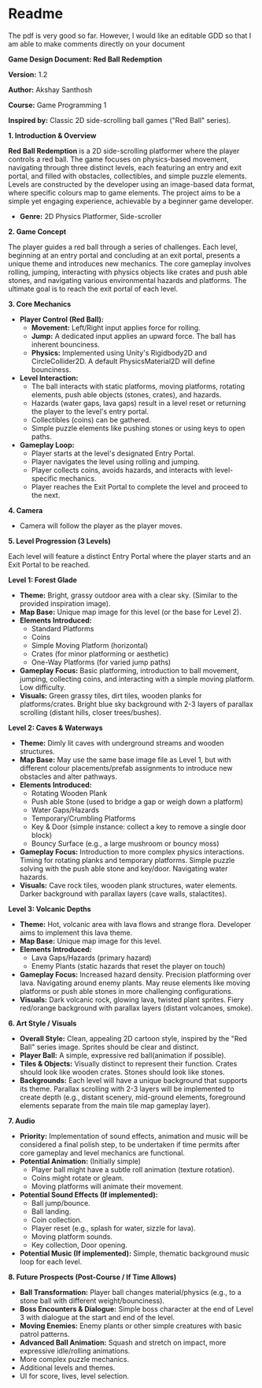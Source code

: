 # Readme
The pdf is very good so far. However, I would like an editable GDD so that I am able to make comments directly on your document

**Game Design Document: Red Ball Redemption**

**Version:** 1.2

**Author:** Akshay Santhosh

**Course:** Game Programming 1

**Inspired by:** Classic 2D side-scrolling ball games ("Red Ball" series).

**1\. Introduction & Overview**

**Red Ball Redemption** is a 2D side-scrolling platformer where the player controls a red ball. The game focuses on physics-based movement, navigating through three distinct levels, each featuring an entry and exit portal, and filled with obstacles, collectibles, and simple puzzle elements. Levels are constructed by the developer using an image-based data format, where specific colours map to game elements. The project aims to be a simple yet engaging experience, achievable by a beginner game developer.

- **Genre:** 2D Physics Platformer, Side-scroller

**2\. Game Concept**

The player guides a red ball through a series of challenges. Each level, beginning at an entry portal and concluding at an exit portal, presents a unique theme and introduces new mechanics. The core gameplay involves rolling, jumping, interacting with physics objects like crates and push able stones, and navigating various environmental hazards and platforms. The ultimate goal is to reach the exit portal of each level.

**3\. Core Mechanics**

- **Player Control (Red Ball):**
  - **Movement:** Left/Right input applies force for rolling.
  - **Jump:** A dedicated input applies an upward force. The ball has inherent bounciness.
  - **Physics:** Implemented using Unity's Rigidbody2D and CircleCollider2D. A default PhysicsMaterial2D will define bounciness.
- **Level Interaction:**
  - The ball interacts with static platforms, moving platforms, rotating elements, push able objects (stones, crates), and hazards.
  - Hazards (water gaps, lava gaps) result in a level reset or returning the player to the level's entry portal.
  - Collectibles (coins) can be gathered.
  - Simple puzzle elements like pushing stones or using keys to open paths.
- **Gameplay Loop:**
  - Player starts at the level's designated Entry Portal.
  - Player navigates the level using rolling and jumping.
  - Player collects coins, avoids hazards, and interacts with level-specific mechanics.
  - Player reaches the Exit Portal to complete the level and proceed to the next.

**4\. Camera**

- Camera will follow the player as the player moves.

**5\. Level Progression (3 Levels)**

Each level will feature a distinct Entry Portal where the player starts and an Exit Portal to be reached.

**Level 1: Forest Glade**

- **Theme:** Bright, grassy outdoor area with a clear sky. (Similar to the provided inspiration image).
- **Map Base:** Unique map image for this level (or the base for Level 2).
- **Elements Introduced:**
  - Standard Platforms
  - Coins
  - Simple Moving Platform (horizontal)
  - Crates (for minor platforming or aesthetic)
  - One-Way Platforms (for varied jump paths)
- **Gameplay Focus:** Basic platforming, introduction to ball movement, jumping, collecting coins, and interacting with a simple moving platform. Low difficulty.
- **Visuals:** Green grassy tiles, dirt tiles, wooden planks for platforms/crates. Bright blue sky background with 2-3 layers of parallax scrolling (distant hills, closer trees/bushes).

**Level 2: Caves & Waterways**

- **Theme:** Dimly lit caves with underground streams and wooden structures.
- **Map Base:** May use the same base image file as Level 1, but with different colour placements/prefab assignments to introduce new obstacles and alter pathways.
- **Elements Introduced:**
  - Rotating Wooden Plank
  - Push able Stone (used to bridge a gap or weigh down a platform)
  - Water Gaps/Hazards
  - Temporary/Crumbling Platforms
  - Key & Door (simple instance: collect a key to remove a single door block)
  - Bouncy Surface (e.g., a large mushroom or bouncy moss)
- **Gameplay Focus:** Introduction to more complex physics interactions. Timing for rotating planks and temporary platforms. Simple puzzle solving with the push able stone and key/door. Navigating water hazards.
- **Visuals:** Cave rock tiles, wooden plank structures, water elements. Darker background with parallax layers (cave walls, stalactites).

**Level 3: Volcanic Depths**

- **Theme:** Hot, volcanic area with lava flows and strange flora. Developer aims to implement this lava theme.
- **Map Base:** Unique map image for this level.
- **Elements Introduced:**
  - Lava Gaps/Hazards (primary hazard)
  - Enemy Plants (static hazards that reset the player on touch)
- **Gameplay Focus:** Increased hazard density. Precision platforming over lava. Navigating around enemy plants. May reuse elements like moving platforms or push able stones in more challenging configurations.
- **Visuals:** Dark volcanic rock, glowing lava, twisted plant sprites. Fiery red/orange background with parallax layers (distant volcanoes, smoke).

**6\. Art Style / Visuals**

- **Overall Style:** Clean, appealing 2D cartoon style, inspired by the "Red Ball" series image. Sprites should be clear and distinct.
- **Player Ball:** A simple, expressive red ball(animation if possible).
- **Tiles & Objects:** Visually distinct to represent their function. Crates should look like wooden crates. Stones should look like stones.
- **Backgrounds:** Each level will have a unique background that supports its theme. Parallax scrolling with 2-3 layers will be implemented to create depth (e.g., distant scenery, mid-ground elements, foreground elements separate from the main tile map gameplay layer).

**7\. Audio**

- **Priority:** Implementation of sound effects, animation and music will be considered a final polish step, to be undertaken if time permits after core gameplay and level mechanics are functional.
- **Potential Animation:** (Initially simple)
  - Player ball might have a subtle roll animation (texture rotation).
  - Coins might rotate or gleam.
  - Moving platforms will animate their movement.
- **Potential Sound Effects (If implemented):**
  - Ball jump/bounce.
  - Ball landing.
  - Coin collection.
  - Player reset (e.g., splash for water, sizzle for lava).
  - Moving platform sounds.
  - Key collection, Door opening.
- **Potential Music (If implemented):** Simple, thematic background music loop for each level.

**8\. Future Prospects (Post-Course / If Time Allows)**

- **Ball Transformation:** Player ball changes material/physics (e.g., to a stone ball with different weight/bounciness).
- **Boss Encounters & Dialogue:** Simple boss character at the end of Level 3 with dialogue at the start and end of the level.
- **Moving Enemies:** Enemy plants or other simple creatures with basic patrol patterns.
- **Advanced Ball Animation:** Squash and stretch on impact, more expressive idle/rolling animations.
- More complex puzzle mechanics.
- Additional levels and themes.
- UI for score, lives, level selection.
